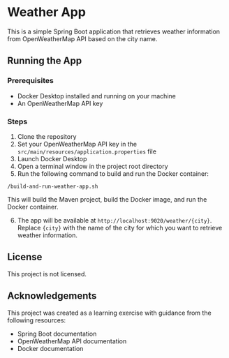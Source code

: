 # Weather App

This is a simple Spring Boot application that retrieves weather information from OpenWeatherMap API based on the city name.

## Running the App

### Prerequisites

- Docker Desktop installed and running on your machine
- An OpenWeatherMap API key

### Steps

1. Clone the repository
2. Set your OpenWeatherMap API key in the `src/main/resources/application.properties` file
3. Launch Docker Desktop
4. Open a terminal window in the project root directory
5. Run the following command to build and run the Docker container:

```/build-and-run-weather-app.sh```


This will build the Maven project, build the Docker image, and run the Docker container.

6. The app will be available at `http://localhost:9020/weather/{city}`. Replace `{city}` with the name of the city for which you want to retrieve weather information.

## License

This project is not licensed.

## Acknowledgements

This project was created as a learning exercise with guidance from the following resources:

- Spring Boot documentation
- OpenWeatherMap API documentation
- Docker documentation
